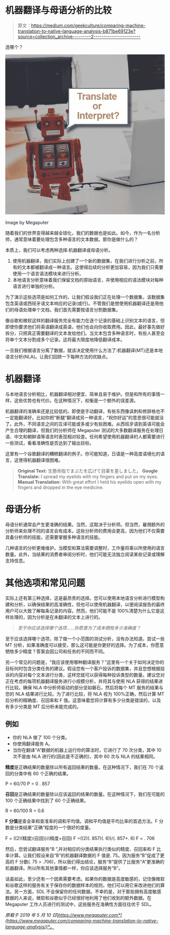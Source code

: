 # 机器翻译与母语分析的比较

> 原文：<https://medium.com/geekculture/comparing-machine-translation-to-native-language-analysis-b871be69123e?source=collection_archive---------2----------------------->

选哪个？

![](img/03f5056c55f0bab73bb5b1d15df0fab4.png)

Image by Megaputer

随着我们的世界变得越来越全球化，我们的数据也是如此。如今，作为一名分析师，通常意味着要处理包含多种语言的文本数据。那你是做什么的？

本质上，我们可以考虑两种选择:机器翻译或母语分析。

1.  使用机器翻译，我们实际上创建了一个新的数据集，在我们进行分析之前，所有的文本都被翻译成一种语言。这使得后续的分析更加容易，因为我们只需要使用一个语言语法模块来进行分析。
2.  本地语言分析意味着我们保留文档的原始语言，并使用相应的语法模块对每种语言进行单独的分析。

为了演示这些选项是如何工作的，让我们假设我们正在处理一个数据集，该数据集包含英语或西班牙语文本响应的记录(或行)。不管我们是想使用机器翻译还是用他们的母语处理单个文档，我们首先需要按语言分割数据集。

像谷歌和微软这样的翻译服务完全有能力在逐个记录的基础上识别文本的语言，但即使你要求他们将英语翻译成英语，他们也会向你收取费用。因此，最好事先做好拆分，只把真正需要翻译的文本发给他们。当文本包含多种语言时，有些人甚至会将单个文本分割成多个记录。这将最大限度地降低翻译成本。

一旦我们根据语言分离了数据，就该决定使用什么方法了:机器翻译(MT)还是本地语言分析(NLA)。让我们回顾一下每种方法的优缺点。

# 机器翻译

与本地语言分析相比，机器翻译相对便宜、简单且易于维护。但是和所有的事情一样，这些优势也有代价。在这种情况下，权衡是一个额外的误差源。

机器翻译的准确率还是比较低的。即使是手动翻译，有些东西像讽刺和修辞格也不一定能翻译好。比如你把“断腿”翻译成另一种语言，“祝你好运”的意思很可能就没了。此外，不同语言之间的互译可能或多或少有些困难。从西班牙语到英语可能会产生合理的翻译，但我们的分析师在 Megaputer 测试的大多数翻译服务在处理日语、中文和朝鲜语等语言时表现相对较差。任何希望使用机器翻译的人都需要进行一些测试，看看准确性是否达到了输出目标。

这里有一个谷歌翻译的糟糕翻译的例子。你可能知道，日语是一种高度语境化的语言，这使得机器翻译很困难。

> **Original Text:** 生懸命指でまぶたを広げて目薬を差しました。
> **Google Translate:** I spread my eyelids with my fingers and put on my eyes.
> **Manual Translation:** With great effort I held his eyelids open with my fingers and dropped in the eye medicine.

# 母语分析

母语分析通常会产生更准确的结果。当然，这取决于分析师。但当然，雇佣额外的分析师来处理不同的语言会有成本。这些分析师的费用会更高，因为他们不仅需要具备分析师的技能，还需要掌握多种语言的技能。

几种语言的分析更难维护。当模型和算法需要调整时，工作量将乘以所使用的语言数量。此外，当结果的消费者审阅分析时，他们可能无法独立阅读某些记录或理解支持信息。

# 其他选项和常见问题

实际上还有第三种选择，这是最昂贵的选择。您可以使用本地语言分析进行模型构建和分析，以确保结果的高准确性，但也可以使用机器翻译，以便阅读报告的最终用户可以大致了解每条记录的内容。然而，他们可能不是 100%清楚为什么它是这样处理的，因为分析是在未翻译的文本上进行的。

> *至于你应该选择哪个选项……你愿意为了成本牺牲多少准确度？*

至于应该选择哪个选项，除了做一个小范围的测试分析，没有办法知道。尝试一些 MT 分析，如果准确度可以接受，那么这可能是你更好的选择。为了成本，你愿意牺牲多少精度？答案会因公司和任务的不同而不同。

另一个常见的问题是，“我应该使用哪种翻译服务？”这里有一个关于如何决定你的目标何时包含分类任务的建议。假设您有一个客户投诉的数据集，并且您想根据投诉的内容对每个文本进行分类，这样您就可以获得每种投诉类型的数量。建议您对正在考虑的每项机器翻译服务进行小规模分析，并将其与使用 NLA 获得的结果进行比较。确保 NLA 中分析师驱动的部分坚如磐石，然后将每个 MT 服务的结果与您的 NLA 结果进行比较。为了进行比较，将 NLA 视为 100%正确，然后计算 MT 后分析的精确度、召回率和 F 值。这意味着您将计算有多少分类是错误的，以及有多少分类是 MT 后分析未能完成的。

## 例如

*   你的 NLA 做了 100 个分类。
*   你使用翻译服务 A。
*   当你在翻译“A”数据的机器上运行你的算法时，它进行了 70 次分类，其中 10 次不是由 NLA 进行的(因此是不正确的)，其中 60 次与 NLA 的结果相同。

**精度**是正确结果的数量除以所有返回结果的数量。在这种情况下，我们在 70 个返回的分类中有 60 个正确的结果。

P = 60/70
P = 0 . 857

**召回**是正确结果的数量除以应该返回的结果的数量。在这种情况下，我们在可能的 100 个正确结果中找到了 60 个正确结果。

R = 60/100
R = 0.6

**F 分值**是查全率和查准率的调和平均值。调和平均值是平均比率的首选方法。F 分数是分类结果“正确”程度的一个很好的度量。

F = ((2)(精度)(召回))/(精度+召回)
F =((2)(. 857)(. 6))/(. 857+. 6)
F = . 706

然后，您尝试翻译服务“B ”,并对相应的分类结果执行类似的精度、召回率和 F 比率计算。让我们假设来自“B”的机器翻译数据的 F 值是. 75。因为服务“B”促成了更高的 F 分数(. 75 > .706)，所以我们得出结论，服务“B”提供了比服务“A”更准确的机器翻译。所以所有其他事情都一样，你应该选择服务“B”。

话虽如此，至少还有一个因素需要考虑。如果你的数据是高度敏感的，记住像微软和谷歌这样的服务有关于保存你的数据样本的规则，他们可以用它来改进他们的算法。另一方面，SDL 不会保留你的任何数据。不幸的是，对于那些拥有高度敏感数据的人来说，微软和谷歌似乎已经很好地利用了他们收到的额外数据。在 Megaputer 工作人员进行的测试中，这些服务在准确性方面往往优于 SDL。

*原载于 2019 年 5 月 10 日*[*https://www.megaputer.com*](https://www.megaputer.com/comparing-machine-translation-to-native-language-analysis/)*。*